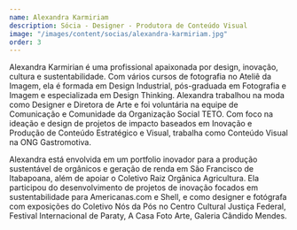 ```yaml
---
name: Alexandra Karmiriam
description: Sócia - Designer - Produtora de Conteúdo Visual
image: "/images/content/socias/alexandra-karmiriam.jpg"
order: 3
---
```


Alexandra Karmirian é uma profissional apaixonada por design, inovação, cultura e sustentabilidade. Com vários cursos de fotografia no Ateliê da Imagem, ela é formada em Design Industrial, pós-graduada em Fotografia e Imagem e especializada em Design Thinking. Alexandra trabalhou na moda como Designer e Diretora de Arte e foi voluntária na equipe de Comunicação e Comunidade da Organização Social TETO. Com foco na ideação e design de projetos de impacto baseados em Inovação e Produção de Conteúdo Estratégico e Visual, trabalha como Conteúdo Visual na ONG Gastromotiva.

Alexandra está envolvida em um portfolio inovador para a produção sustentável de orgânicos e geração de renda em São Francisco de Itabapoana, além de apoiar o Coletivo Raiz Orgânica Agricultura. Ela participou do desenvolvimento de projetos de inovação focados em sustentabilidade para Americanas.com e Shell, e como designer e fotógrafa com exposições do Coletivo Nós da Pós no Centro Cultural Justiça Federal, Festival Internacional de Paraty, A Casa Foto Arte, Galeria Cândido Mendes.
